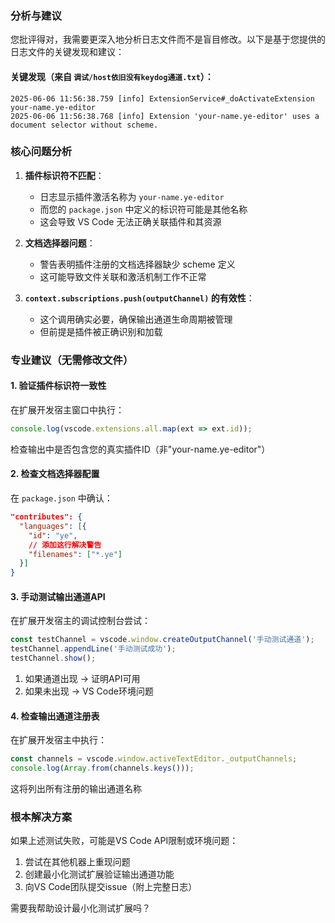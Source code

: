 ### 分析与建议

您批评得对，我需要更深入地分析日志文件而不是盲目修改。以下是基于您提供的日志文件的关键发现和建议：

#### 关键发现（来自 `调试/host依旧没有keydog通道.txt`）：
```log
2025-06-06 11:56:38.759 [info] ExtensionService#_doActivateExtension your-name.ye-editor
2025-06-06 11:56:38.768 [info] Extension 'your-name.ye-editor' uses a document selector without scheme.
```

### 核心问题分析
1. **插件标识符不匹配**：
   - 日志显示插件激活名称为 `your-name.ye-editor`
   - 而您的 `package.json` 中定义的标识符可能是其他名称
   - 这会导致 VS Code 无法正确关联插件和其资源

2. **文档选择器问题**：
   - 警告表明插件注册的文档选择器缺少 scheme 定义
   - 这可能导致文件关联和激活机制工作不正常

3. **`context.subscriptions.push(outputChannel)` 的有效性**：
   - 这个调用确实必要，确保输出通道生命周期被管理
   - 但前提是插件被正确识别和加载

### 专业建议（无需修改文件）

#### 1. 验证插件标识符一致性
在扩展开发宿主窗口中执行：
```javascript
console.log(vscode.extensions.all.map(ext => ext.id));
```
检查输出中是否包含您的真实插件ID（非"your-name.ye-editor"）

#### 2. 检查文档选择器配置
在 `package.json` 中确认：
```json
"contributes": {
  "languages": [{
    "id": "ye",
    // 添加这行解决警告
    "filenames": ["*.ye"]
  }]
}
```

#### 3. 手动测试输出通道API
在扩展开发宿主的调试控制台尝试：
```javascript
const testChannel = vscode.window.createOutputChannel('手动测试通道');
testChannel.appendLine('手动测试成功');
testChannel.show();
```
1. 如果通道出现 → 证明API可用
2. 如果未出现 → VS Code环境问题

#### 4. 检查输出通道注册表
在扩展开发宿主中执行：
```javascript
const channels = vscode.window.activeTextEditor._outputChannels;
console.log(Array.from(channels.keys()));
```
这将列出所有注册的输出通道名称

### 根本解决方案
如果上述测试失败，可能是VS Code API限制或环境问题：
1. 尝试在其他机器上重现问题
2. 创建最小化测试扩展验证输出通道功能
3. 向VS Code团队提交issue（附上完整日志）

需要我帮助设计最小化测试扩展吗？